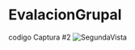 # EvalacionGrupal
codigo
Captura #2
![SegundaVista](https://github.com/RpalmaB/EvalacionGrupal/assets/135441862/e36dc1dd-e704-47b4-937c-b8bf67e56d96)
